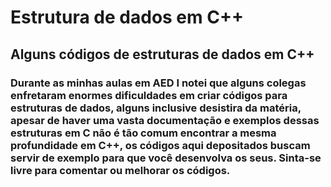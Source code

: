 # Estrutura de dados em C++

## Alguns códigos de estruturas de dados em C++


### Durante as minhas aulas em AED I notei que alguns colegas enfretaram enormes dificuldades em criar códigos para estruturas de dados, alguns inclusive desistira da matéria, apesar de haver uma vasta documentação e exemplos dessas estruturas em C não é tão comum encontrar a mesma profundidade em C++, os códigos aqui depositados buscam servir de exemplo para que você desenvolva os seus. Sinta-se livre para comentar ou melhorar os códigos.
